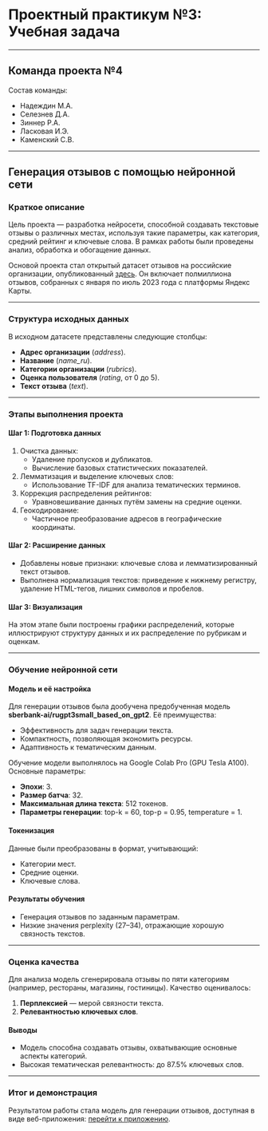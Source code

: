 # Проектный практикум №3: Учебная задача

---

## Команда проекта №4

Состав команды:
- Надеждин М.А.
- Селезнев Д.А.
- Зиннер Р.А.
- Ласковая И.Э.
- Каменский С.В.

---

## Генерация отзывов с помощью нейронной сети

### Краткое описание

Цель проекта — разработка нейросети, способной создавать текстовые отзывы о различных местах, используя такие параметры, как категория, средний рейтинг и ключевые слова. В рамках работы были проведены анализ, обработка и обогащение данных.

Основой проекта стал открытый датасет отзывов на российские организации, опубликованный [здесь](https://github.com/yandex/geo-reviews-dataset-2023). Он включает полмиллиона отзывов, собранных с января по июль 2023 года с платформы Яндекс Карты.

---

### Структура исходных данных

В исходном датасете представлены следующие столбцы:
- **Адрес организации** (*address*).
- **Название** (*name_ru*).
- **Категории организации** (*rubrics*).
- **Оценка пользователя** (*rating*, от 0 до 5).
- **Текст отзыва** (*text*).

---

### Этапы выполнения проекта

#### Шаг 1: Подготовка данных

1. Очистка данных:
   - Удаление пропусков и дубликатов.
   - Вычисление базовых статистических показателей.
2. Лемматизация и выделение ключевых слов:
   - Использование TF-IDF для анализа тематических терминов.
3. Коррекция распределения рейтингов:
   - Уравновешивание данных путём замены на средние оценки.
4. Геокодирование:
   - Частичное преобразование адресов в географические координаты.

#### Шаг 2: Расширение данных

- Добавлены новые признаки: ключевые слова и лемматизированный текст отзывов.
- Выполнена нормализация текстов: приведение к нижнему регистру, удаление HTML-тегов, лишних символов и пробелов.

#### Шаг 3: Визуализация

На этом этапе были построены графики распределений, которые иллюстрируют структуру данных и их распределение по рубрикам и оценкам.

---

### Обучение нейронной сети

#### Модель и её настройка

Для генерации отзывов была дообучена предобученная модель **sberbank-ai/rugpt3small_based_on_gpt2**. Её преимущества:
- Эффективность для задач генерации текста.
- Компактность, позволяющая экономить ресурсы.
- Адаптивность к тематическим данным.

Обучение модели выполнялось на Google Colab Pro (GPU Tesla A100). Основные параметры:
- **Эпохи**: 3.
- **Размер батча**: 32.
- **Максимальная длина текста**: 512 токенов.
- **Параметры генерации**: top-k = 60, top-p = 0.95, temperature = 1.

#### Токенизация

Данные были преобразованы в формат, учитывающий:
- Категории мест.
- Средние оценки.
- Ключевые слова.

#### Результаты обучения

- Генерация отзывов по заданным параметрам.
- Низкие значения perplexity (27–34), отражающие хорошую связность текстов.

---

### Оценка качества

Для анализа модель сгенерировала отзывы по пяти категориям (например, рестораны, магазины, гостиницы). Качество оценивалось:
1. **Перплексией** — мерой связности текста.
2. **Релевантностью ключевых слов**.

#### Выводы

- Модель способна создавать отзывы, охватывающие основные аспекты категорий.
- Высокая тематическая релевантность: до 87.5% ключевых слов.

---

### Итог и демонстрация

Результатом работы стала модель для генерации отзывов, доступная в виде веб-приложения: [перейти к приложению](https://huggingface.co/URFUTeam4).
